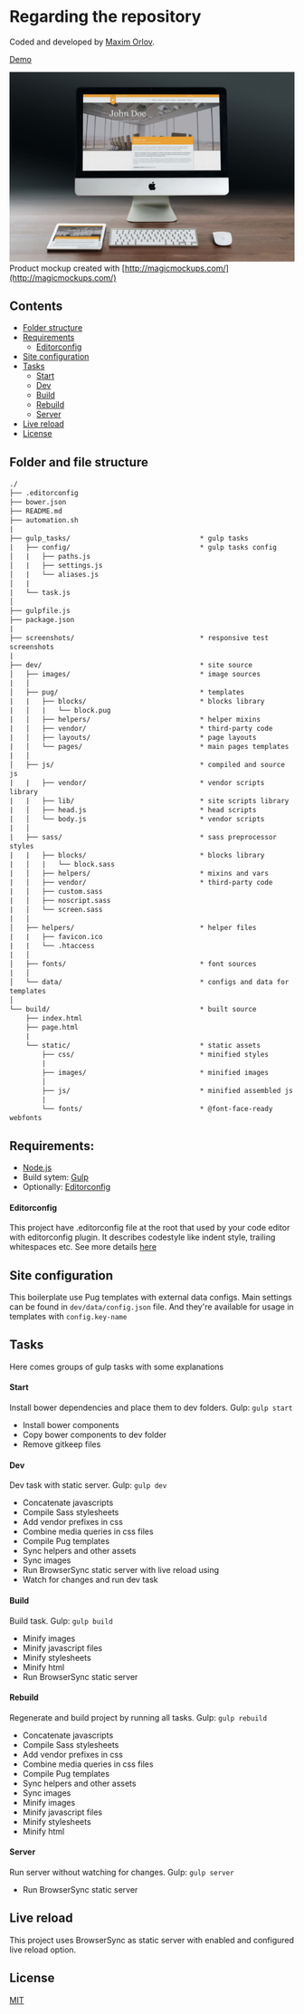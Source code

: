 # Regarding the repository 

Coded and developed by [Maxim Orlov](https://github.com/orlovmax).

[Demo](http://stefanos1316.github.io/my_portfolio/build/index.html)

![Mockup demo](screenshots/pic.jpg)
Product mockup created with [http://magicmockups.com/](http://magicmockups.com/)

## Contents
* [Folder structure](#folder-and-file-structure)
* [Requirements](#requirements)
	- [Editorconfig](#editorconfig)
* [Site configuration](#site-configuration)
* [Tasks](#tasks)
	- [Start](#start)
	- [Dev](#dev)
	- [Build](#build)
	- [Rebuild](#rebuild)
	- [Server](#server)
* [Live reload](#live-reload)
* [License](#license)

## Folder and file structure
```
./
├── .editorconfig
├── bower.json
├── README.md
├── automation.sh
|
├── gulp_tasks/                                * gulp tasks
|   ├── config/                                * gulp tasks config
│   |   ├── paths.js
│   |   ├── settings.js
│   |   └── aliases.js
│   |
|   └── task.js
│
├── gulpfile.js
├── package.json
|
├── screenshots/                               * responsive test screenshots
|
├── dev/                                       * site source
│   ├── images/                                * image sources
|   │
│   ├── pug/                                   * templates
|   |   ├── blocks/                            * blocks library
|   │   |   └── block.pug
|   │   ├── helpers/                           * helper mixins
|   │   ├── vendor/                            * third-party code
|   │   ├── layouts/                           * page layouts
|   │   └── pages/                             * main pages templates
|   │
│   ├── js/                                    * compiled and source js
|   |   ├── vendor/                            * vendor scripts library
|   |   ├── lib/                               * site scripts library
|   │   ├── head.js                            * head scripts
|   │   └── body.js                            * vendor scripts
|   │
|   ├── sass/                                  * sass preprocessor styles
|   |   ├── blocks/                            * blocks library
|   │   |   └── block.sass
|   │   ├── helpers/                           * mixins and vars
|   │   ├── vendor/                            * third-party code
|   │   ├── custom.sass
|   │   ├── noscript.sass
|   │   └── screen.sass
|   │
│   ├── helpers/                               * helper files
|   |   ├── favicon.ico
|   |   └── .htaccess
|   │
│   ├── fonts/                                 * font sources
|   │
│   └── data/                                  * configs and data for templates
│
└── build/                                     * built source
	├── index.html
	├── page.html
	|
	└── static/                                * static assets
		├── css/                               * minified styles
		|
		├── images/                            * minified images
		│
		├── js/                                * minified assembled js
		|
		└── fonts/                             * @font-face-ready webfonts

```

## Requirements:
- [Node.js](http://nodejs.org/)
- Build sytem: [Gulp](http://gulpjs.com/)
- Optionally: [Editorconfig](http://editorconfig.org/)

#### Editorconfig
This project have .editorconfig file at the root that used by your code editor with editorconfig plugin. It describes codestyle like indent style, trailing whitespaces etc. See more details [here](http://editorconfig.org/)

## Site configuration
This boilerplate use Pug templates with external data configs. 
Main settings can be found in `dev/data/config.json` file. And they're available for usage in templates with `config.key-name`

## Tasks
Here comes groups of gulp tasks with some explanations

#### Start 
Install bower dependencies and place them to dev folders.
Gulp: `gulp start`

* Install bower components
* Copy bower components to dev folder
* Remove gitkeep files

#### Dev
Dev task with static server.
Gulp: `gulp dev`

* Concatenate javascripts
* Compile Sass stylesheets
* Add vendor prefixes in css
* Combine media queries in css files
* Compile Pug templates
* Sync helpers and other assets
* Sync images
* Run BrowserSync static server with live reload using 
* Watch for changes and run dev task


#### Build 
Build task.
Gulp: `gulp build`

* Minify images
* Minify javascript files
* Minify stylesheets
* Minify html
* Run BrowserSync static server 


#### Rebuild 
Regenerate and build project by running all tasks.
Gulp: `gulp rebuild`

* Concatenate javascripts
* Compile Sass stylesheets
* Add vendor prefixes in css
* Combine media queries in css files
* Compile Pug templates
* Sync helpers and other assets
* Sync images
* Minify images
* Minify javascript files
* Minify stylesheets
* Minify html

#### Server 
Run server without watching for changes.
Gulp: `gulp server`

* Run BrowserSync static server

## Live reload 
This project uses BrowserSync as static server with enabled and configured live reload option.

## License
[MIT](https://github.com/website-templates/portfolio_one-page-template/blob/master/LICENSE.md)
